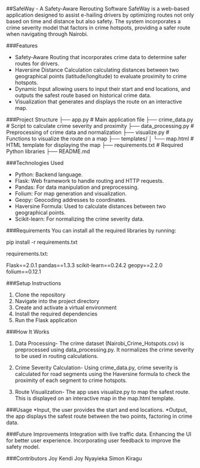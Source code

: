 ##SafeWay - A Safety-Aware Rerouting Software
SafeWay is a web-based application designed to assist e-hailing drivers by optimizing routes not only based on time and distance but also safety. The system incorporates a crime severity model that factors in crime hotspots, providing a safer route when navigating through Nairobi.

###Features
- Safety-Aware Routing that incorporates crime data to determine safer routes for drivers.
- Haversine Distance Calculation calculating distances between two geographical points (latitude/longitude) to evaluate proximity to crime hotspots.
- Dynamic Input allowing users to input their start and end locations, and outputs the safest route based on historical crime data.
- Visualization that generates and displays the route on an interactive map.

###Project Structure
├── app.py                # Main application file
├── crime_data.py          # Script to calculate crime severity and proximity
├── data_processing.py     # Preprocessing of crime data and normalization
├── visualize.py           # Functions to visualize the route on a map
├── templates/
│   └── map.html           # HTML template for displaying the map
├── requirements.txt       # Required Python libraries
├── README.md         

###Technologies Used
+ Python: Backend language.
+ Flask: Web framework to handle routing and HTTP requests.
+ Pandas: For data manipulation and preprocessing.
+ Folium: For map generation and visualization.
+ Geopy: Geocoding addresses to coordinates.
+ Haversine Formula: Used to calculate distances between two geographical points.
+ Scikit-learn: For normalizing the crime severity data.

###Requirements
You can install all the required libraries by running:

pip install -r requirements.txt

requirements.txt:

Flask==2.0.1
pandas==1.3.3
scikit-learn==0.24.2
geopy==2.2.0
folium==0.12.1

###Setup Instructions
1. Clone the repository
2. Navigate into the project directory
3. Create and activate a virtual environment
4. Install the required dependencies
5. Run the Flask application

###How It Works
1. Data Processing- The crime dataset (Nairobi_Crime_Hotspots.csv) is preprocessed using data_processing.py. It normalizes the crime severity to be used in routing calculations.

2. Crime Severity Calculation- Using crime_data.py, crime severity is calculated for road segments using the Haversine formula to check the proximity of each segment to crime hotspots.

3. Route Visualization- The app uses visualize.py to map the safest route. This is displayed on an interactive map in the map.html template.

###Usage
*Input, the user provides the start and end locations.
*Output, the app displays the safest route between the two points, factoring in crime data.

###Future Improvements
Integration with live traffic data.
Enhancing the UI for better user experience.
Incorporating user feedback to improve the safety model.

###Contributors
Joy Kendi
Joy Nyayieka
Simon Kiragu